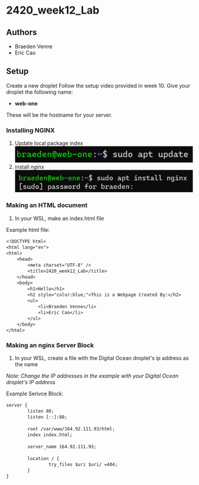 # 2420_week12_Lab

## Authors
- Braeden Venne
- Eric Cao

## Setup
Create a new droplet
Follow the setup video provided in week 10.
Give your droplet the following name:

- **web-one**

These will be the hostname for your server.

### Installing NGINX
1. Update local package index
    ![picture of apt update command](/images/aptupdate.PNG)
2. install *nginx* 
    ![picture of install nginx command](/images/installnginx.PNG)


### Making an HTML document
1. In your WSL, make an index.html file

Example html file:
```
<!DOCTYPE html>
<html lang="en">
<html>
    <head>
        <meta charset="UTF-8" />
        <title>2420_week12_Lab</title>
    </head>
    <body>
        <h1>Hello</h1>
        <h2 style="color:blue;">This is a Webpage Created By:</h2>
        <ul>
            <li>Braeden Venne</li>
            <li>Eric Cao</li>
        </ul>
    </body>
</html>
```

### Making an nginx Server Block
1. In your WSL, create a file with the Digital Ocean droplet's ip address as the name

*Note: Change the IP addresses in the example with your Digital Ocean droplet's IP address*

Example Serivce Block:
```
server {
        listen 80;
        listen [::]:80;

        root /var/www/164.92.111.93/html;
        index index.html;

        server_name 164.92.111.93;

        location / {
                try_files $uri $uri/ =404;
        }
} 
```
